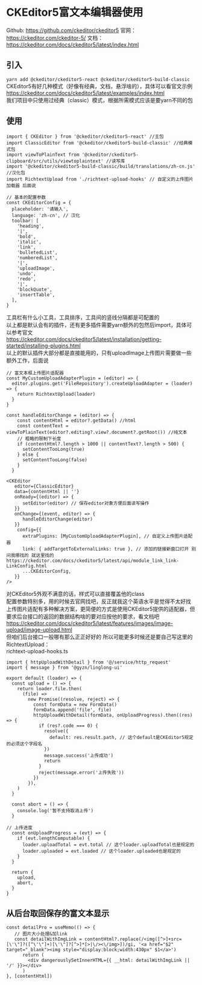 # CKEditor5富文本编辑器使用

Github: https://github.com/ckeditor/ckeditor5
官网：https://ckeditor.com/ckeditor-5/
文档：https://ckeditor.com/docs/ckeditor5/latest/index.html

## 引入
```yarn add @ckeditor/ckeditor5-react @ckeditor/ckeditor5-build-classic```
CKEditor5有好几种模式（好像有经典，文档，悬浮啥的），具体可以看官文示例 https://ckeditor.com/docs/ckeditor5/latest/examples/index.html    
我们项目中只使用过经典（classic）模式，根据所需模式应该是要yarn不同的包

## 使用
```
import { CKEditor } from '@ckeditor/ckeditor5-react' //主包
import ClassicEditor from '@ckeditor/ckeditor5-build-classic' //经典模式包
import viewToPlainText from '@ckeditor/ckeditor5-clipboard/src/utils/viewtoplaintext' //读写库
import '@ckeditor/ckeditor5-build-classic/build/translations/zh-cn.js' //汉化包
import RichtextUpload from './richtext-upload-hooks' // 自定义的上传图片加载器 后面说 
```

```
// 基本的配置参数
const CKEditorConfig = {
  placeholder: '请输入',
  language: 'zh-cn', // 汉化
  toolbar: [
    'heading',
    '|',
    'bold',
    'italic',
    'link',
    'bulletedList',
    'numberedList',
    '|',
    'uploadImage',
    'undo',
    'redo',
    '|',
    'blockQuote',
    'insertTable',
  ],
}
```
工具栏有什么小工具，工具排序，工具间的竖线分隔都是可配置的    
以上都是默认会有的插件，还有更多插件需要yarn额外的包然后import，具体可以参考官文    
https://ckeditor.com/docs/ckeditor5/latest/installation/getting-started/installing-plugins.html    
以上的默认插件大部分都是直接能用的，只有uploadImage上传图片需要做一些额外工作，后面说    

```
// 富文本框上传图片适配器
const MyCustomUploadAdapterPlugin = (editor) => {
  editor.plugins.get('FileRepository').createUploadAdapter = (loader) => {
    return RichtextUpload(loader)
  }
} 

const handleEditorChange = (editor) => {
    const contentHtml = editor?.getData() //html
    const contentText = viewToPlainText(editor?.editing?.view?.document?.getRoot()) //纯文本
    // 粗略的限制下长度
    if (contentHtml?.length > 1000 || contentText?.length > 500) {
      setContentTooLong(true)
    } else {
      setContentTooLong(false)
    }
  }

<CKEditor
   editor={ClassicEditor}
   data={contentHtml || ''}
   onReady={(editor) => {
      setEditor(editor) // 保存editor对象方便后面读写操作
   }}
   onChange={(event, editor) => {
      handleEditorChange(editor)
   }}
    config={{
      extraPlugins: [MyCustomUploadAdapterPlugin], // 自定义上传图片适配器
      link: { addTargetToExternalLinks: true }, // 添加的链接新窗口打开 别问我哪找的 就这里找的 https://ckeditor.com/docs/ckeditor5/latest/api/module_link_link-LinkConfig.html
      ...CKEditorConfig,
   }}
/>
```
对CKEditor5外观不满意的话，样式可以直接覆盖他的class    
配置参数特别多，用的时候去官网找吧，反正就我这个英语水平是觉得不太好找    
上传图片适配有多种解决方案，更简便的方式是使用CKEditor5提供的适配器，但要求后台接口的返回的数据结构啥的要对应按他的要求，看文档吧    
https://ckeditor.com/docs/ckeditor5/latest/features/images/image-upload/image-upload.html    
但咱们后台接口一般哪有那么正正好好的 所以可能更多时候还是要自己写这里的 RichtextUpload：    
richtext-upload-hooks.ts
```
import { httpUploadWithDetail } from '@/service/http_request'
import { message } from '@gyzn/linglong-ui'

export default (loader) => {
  const upload = () => {
    return loader.file.then(
      (file) =>
        new Promise((resolve, reject) => {
          const formData = new FormData()
          formData.append('file', file)
          httpUploadWithDetail(formData, onUploadProgress).then((res) => {
            if (res?.code === 0) {
              resolve({
                default: res.result.path, // 这个default是CKEditor5规定的必须这个字段名
              })
              message.success('上传成功')
              return
            }
            reject(message.error('上传失败'))
          })
        }),
    )
  }

  const abort = () => {
    console.log('暂不支持取消上传')
  }

// 上传进度
  const onUploadProgress = (evt) => {
    if (evt.lengthComputable) {
      loader.uploadTotal = evt.total // 这个loader.uploadTotal也是规定的
      loader.uploaded = evt.loaded // 这个loader.uploaded也是规定的
    } 
  }

  return {
    upload,
    abort,
  }
}

```
## 从后台取回保存的富文本显示
```
const detailPro = useMemo(() => {
   // 图片大小处理&加link
   const detailWithImgLink = contentHtml?.replace(/<img([^>]+src=[\'\"]?([^\'\"]+)[\'\"]?[^>]*[>|\/><\/img>])/gi, '<a href="$2" target="_blank"><img style="display:block;width:430px" $1</a>')
      return (
        <div dangerouslySetInnerHTML={{ __html: detailWithImgLink || '/' }}></div>
      )
}, [contentHtml])
```

